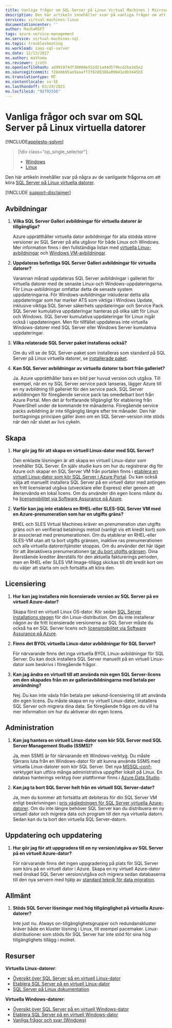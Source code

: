```yaml
---
title: Vanliga frågor om SQL Server på Linux Virtual Machines | Microsoft Docs
description: Den här artikeln innehåller svar på vanliga frågor om att köra SQL Server på Linux virtuella datorer.
services: virtual-machines-linux
documentationcenter: ''
author: MashaMSFT
tags: azure-service-management
ms.service: virtual-machines-sql
ms.topic: troubleshooting
ms.workload: iaas-sql-server
ms.date: 12/13/2017
ms.author: mathoma
ms.reviewer: jroth
ms.openlocfilehash: ad991974df30060e552d21a44d5796cd2ba165e2
ms.sourcegitcommit: f28ebb95ae9aaaff3f87d8388a09b41e0b3445b5
ms.translationtype: MT
ms.contentlocale: sv-SE
ms.lasthandoff: 03/29/2021
ms.locfileid: "92792556"
---
```

# <a name="frequently-asked-questions-for-sql-server-on-linux-virtual-machines"></a>Vanliga frågor och svar om SQL Server på Linux virtuella datorer
[!INCLUDE[appliesto-sqlvm](../../includes/appliesto-sqlvm.md)]

> [!div class="op_single_selector"]
> * [Windows](../windows/frequently-asked-questions-faq.md)
> * [Linux](frequently-asked-questions-faq.md)

Den här artikeln innehåller svar på några av de vanligaste frågorna om att köra [SQL Server på Linux virtuella datorer](sql-server-on-linux-vm-what-is-iaas-overview.md).

[!INCLUDE [support-disclaimer](../../../../includes/support-disclaimer.md)]

## <a name="images"></a><a id="images"></a> Avbildningar

1. **Vilka SQL Server Galleri avbildningar för virtuella datorer är tillgängliga?**

   Azure upprätthåller virtuella dator avbildningar för alla stödda större versioner av SQL Server på alla utgåvor för både Linux och Windows. Mer information finns i den fullständiga listan med [virtuella Linux-avbildningar](sql-server-on-linux-vm-what-is-iaas-overview.md#create) och [Windows VM-avbildningar](../windows/sql-server-on-azure-vm-iaas-what-is-overview.md#payasyougo).

1. **Uppdateras befintliga SQL Server Galleri avbildningar för virtuella datorer?**

   Varannan månad uppdateras SQL Server avbildningar i galleriet för virtuella datorer med de senaste Linux-och Windows-uppdateringarna. För Linux-avbildningar omfattar detta de senaste system uppdateringarna. För Windows-avbildningar inkluderar detta alla uppdateringar som har marker ATS som viktiga i Windows Update, inklusive viktiga SQL Server säkerhets uppdateringar och Service Pack. SQL Server kumulativa uppdateringar hanteras på olika sätt för Linux och Windows. SQL Server kumulativa uppdateringar för Linux ingår också i uppdateringen. Men för tillfället uppdateras inte virtuella Windows-datorer med SQL Server eller Windows Server kumulativa uppdateringar.

1. **Vilka relaterade SQL Server paket installeras också?**

   Om du vill se de SQL Server-paket som installeras som standard på SQL Server på Linux virtuella datorer, se [installerade paket](sql-server-on-linux-vm-what-is-iaas-overview.md#packages).

1. **Kan SQL Server avbildningar av virtuella datorer ta bort från galleriet?**

   Ja. Azure upprätthåller bara en bild per huvud version och utgåva. Till exempel, när en ny SQL Server service pack lanseras, lägger Azure till en ny avbildning till galleriet för den service pack. SQL Server avbildningen för föregående service pack tas omedelbart bort från Azure Portal. Men det är fortfarande tillgängligt för etablering från PowerShell under de kommande tre månaderna. Föregående service packs avbildning är inte tillgänglig längre efter tre månader. Den här borttagnings principen gäller även om en SQL Server-version inte stöds när den når slutet av livs cykeln.

## <a name="creation"></a>Skapa

1. **Hur gör jag för att skapa en virtuell Linux-dator med SQL Server?**

   Den enklaste lösningen är att skapa en virtuell Linux-dator som innehåller SQL Server. En själv studie kurs om hur du registrerar dig för Azure och skapar en SQL Server VM från portalen finns i [etablera en virtuell Linux-dator som kör SQL Server i Azure Portal](sql-vm-create-portal-quickstart.md). Du kan också välja att manuellt installera SQL Server på en virtuell dator med antingen en fritt licensierad utgåva (utvecklare eller Express) eller genom att återanvända en lokal licens. Om du använder din egen licens måste du ha [licensmobilitet via Software Assurance på Azure](https://azure.microsoft.com/pricing/license-mobility).

1. **Varför kan jag inte etablera en RHEL-eller SLES-SQL Server VM med en Azure-prenumeration som har en utgifts gräns?**

   RHEL och SLES Virtual Machines kräver en prenumeration utan utgifts gräns och en verifierad betalnings metod (vanligt vis ett kredit kort) som är associerad med prenumerationen. Om du etablerar en RHEL-eller SLES-VM utan att ta bort utgifts gränsen, inaktive ras prenumerationen och alla virtuella datorer/tjänster stoppas. Om du använder det här läget för att återaktivera prenumerationen [tar du bort utgifts gränsen](https://account.windowsazure.com/subscriptions). Dina återstående krediter återställs för den aktuella fakturerings perioden, men en RHEL eller SLES VM Image-tillägg skickas till ditt kredit kort om du väljer att starta om och fortsätta att köra den.

## <a name="licensing"></a>Licensiering

1. **Hur kan jag installera min licensierade version av SQL Server på en virtuell Azure-dator?**

   Skapa först en virtuell Linux OS-dator. Kör sedan [SQL Server installations stegen](/sql/linux/sql-server-linux-setup#platforms) för din Linux-distribution. Om du inte installerar någon av de fritt licensierade versionerna av SQL Server måste du också ha en SQL Server licens och [licensmobilitet via Software Assurance på Azure](https://azure.microsoft.com/pricing/license-mobility/).

1. **Finns det BYOL virtuella Linux-dator avbildningar för SQL Server?**

   För närvarande finns det inga virtuella BYOL Linux-avbildningar för SQL Server. Du kan dock installera SQL Server manuellt på en virtuell Linux-dator som beskrivs i föregående frågor.

1. **Kan jag ändra en virtuell till att använda min egen SQL Server-licens om den skapades från en av galleriavbildningarna med betala per användning?**

   Nej. Du kan inte växla från betala per sekund-licensiering till att använda din egen licens. Du måste skapa en ny virtuell Linux-dator, installera SQL Server och migrera dina data. Se föregående fråga om du vill ha mer information om hur du aktiverar din egen licens.

## <a name="administration"></a>Administration

1. **Kan jag hantera en virtuell Linux-dator som kör SQL Server med SQL Server Management Studio (SSMS)?**

   Ja, men SSMS är för närvarande ett Windows-verktyg. Du måste fjärrans luta från en Windows-dator för att kunna använda SSMS med virtuella Linux-datorer som kör SQL Server. Det nya [MSSQL-conf-](/sql/linux/sql-server-linux-configure-mssql-conf) verktyget kan utföra många administrativa uppgifter lokalt på Linux. En databas hanterings verktyg över plattformar finns i [Azure Data Studio](/sql/azure-data-studio/what-is).

1. **Kan jag ta bort SQL Server helt från en virtuell SQL Server-dator?**

   Ja, men du kommer att fortsätta att debiteras för din SQL Server VM enligt beskrivningen i [pris vägledningen för SQL Server virtuella Azure-datorer](../windows/pricing-guidance.md?toc=%2fazure%2fvirtual-machines%2flinux%2fsql%2ftoc.json). Om du inte längre behöver SQL Server kan du distribuera en ny virtuell dator och migrera data och program till den nya virtuella datorn. Sedan kan du ta bort den virtuella SQL Server-datorn.

## <a name="updating-and-patching"></a>Uppdatering och uppdatering

1. **Hur gör jag för att uppgradera till en ny version/utgåva av SQL Server på en virtuell Azure-dator?**

   För närvarande finns det ingen uppgradering på plats för SQL Server som körs på en virtuell dator i Azure. Skapa en ny virtuell Azure-dator med önskad SQL Server version/utgåva och migrera sedan databaserna till den nya servern med hjälp av [standard teknik för data migration](/sql/linux/sql-server-linux-migrate-overview).

## <a name="general"></a>Allmänt

1. **Stöds SQL Server lösningar med hög tillgänglighet på virtuella Azure-datorer?**

   Inte just nu. Always on-tillgänglighetsgrupper och redundanskluster kräver både en kluster lösning i Linux, till exempel pacemaker. Linux-distributioner som stöds för SQL Server har inte stöd för sina hög tillgänglighets tillägg i molnet.

## <a name="resources"></a>Resurser

**Virtuella Linux-datorer**:

* [Översikt över SQL Server på en virtuell Linux-dator](sql-server-on-linux-vm-what-is-iaas-overview.md)
* [Etablera SQL Server på en virtuell Linux-dator](sql-vm-create-portal-quickstart.md)
* [SQL Server på Linux dokumentation](/sql/linux/sql-server-linux-overview)

**Virtuella Windows-datorer**:

* [Översikt över SQL Server på en virtuell Windows-dator](../windows/sql-server-on-azure-vm-iaas-what-is-overview.md)
* [Etablera SQL Server på en virtuell Windows-dator](../windows/sql-vm-create-portal-quickstart.md)
* [Vanliga frågor och svar (Windows)](../windows/frequently-asked-questions-faq.md)